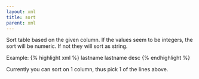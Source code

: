 ```yaml
---
layout: xml
title: sort
parent: xml
---
```

Sort table based on the given column. If the values seem to be integers, the sort will be numeric. If not they will sort as string.

Example:
{% highlight xml %}
    <table>
        <sort>lastname</parent> <!-- sorts in ascending order  -->
        <sort>lastname desc</parent> <!-- sorts in descending order -->
{% endhighlight %}

Currently you can sort on 1 column, thus pick 1 of the lines above.
